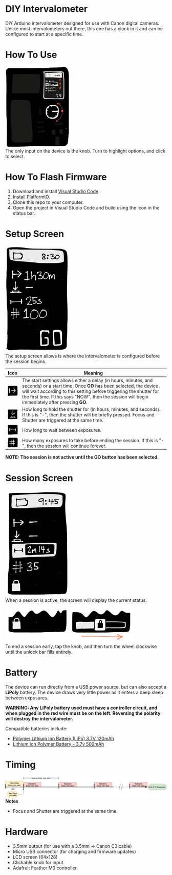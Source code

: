 # DIY Intervalometer
DIY Arduino intervalometer designed for use with Canon digital cameras. Unlike most intervalometers out there, this one has a clock in it and can be configured to start at a specific time.

# How To Use
<img src="/Media/SketchDeviceArrows.png" width="200px"><br/>
The only input on the device is the knob. Turn to highlight options, and click to select.

# How To Flash Firmware
1. Download and install [Visual Studio Code](https://code.visualstudio.com).
2. Install [PlatformIO](https://platformio.org/platformio-ide).
3. Clone this repo to your computer.
4. Open the project in Visual Studio Code and build using the icon in the status bar.

# Setup Screen
<img src="/Media/SketchScreenIdle.png" width="200px"><br/>
The setup screen allows is where the intervalometer is configured before the session begins.

| Icon | Meaning |
| ---- | ------- |
|<img src="/Media/SketchIconStart.png" width="40px">|The start settings allows either a delay (in hours, minutes, and seconds) or a start time. Once **GO** has been selected, the device will wait according to this setting before triggering the shutter for the first time. If this says "NOW", then the session will begin immediately after pressing **GO**.|
|<img src="/Media/SketchIconShutter.png" width="40px">|How long to hold the shutter for (in hours, minutes, and seconds). If this is "-", then the shutter will be briefly pressed. Focus and Shutter are triggered at the same time.|
|<img src="/Media/SketchIconInterval.png" width="40px">|How long to wait between exposures.|
|<img src="/Media/SketchIconFrames.png" width="40px">|How many exposures to take before ending the session. If this is "-", then the session will continue forever.|

**NOTE: The session is not active until the GO button has been selected.**

# Session Screen
<img src="/Media/SketchScreenRunning.png" width="200px"><br/>
When a session is active, the screen will display the current status.

<img src="/Media/SketchUnlock0.png" width="200px"><img src="/Media/SketchUnlock1.png" width="200px"><br/>
To end a session early, tap the knob, and then turn the wheel clockwise until the unlock bar fills entirely.

# Battery
The device can run directly from a USB power source, but can also accept a **LiPoly** battery. The device draws very little power as it enters a deep sleep between exposures.

**WARNING: Any LiPoly battery used must have a controller circuit, and when plugged in the red wire must be on the left.  Reversing the polarity will destroy the intervalometer.**

Compatible batteries include:
- [Polymer Lithium Ion Battery (LiPo) 3.7V 120mAh](https://core-electronics.com.au/lipo-polymer-lithium-ion-battery-120mah.html)
- [Lithium Ion Polymer Battery - 3.7v 500mAh](https://www.adafruit.com/product/1578)


# Timing
![Timing Diagram](/Media/TimingDiagram.png)
**Notes**
- Focus and Shutter are triggered at the same time. 

# Hardware
- 3.5mm output (for use with a 3.5mm -> Canon C3 cable)
- Micro USB connector (for charging and firmware updates)
- LCD screen (64x128)
- Clickable knob for input
- Adafruit Feather M0 controller



